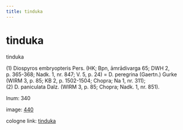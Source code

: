 ```yaml
---
title: tinduka
---
```


# tinduka

tinduka  <div n="P" />(1) Diospyros embryopteris Pers. (HK; Bpn, āmrādivarga 65; DWH 2, <div n="lb" />p. 365-368; Nadk. 1, nr. 847; V. 5, p. 24) = D. peregrina (Gaertn.) Gurke <div n="lb" />(WIRM 3, p. 85; KB 2, p. 1502-1504; Chopra; Na 1, nr. 311); <div n="P" />(2) D. paniculata Dalz. (WIRM 3, p. 85; Chopra; Nadk. 1, nr. 851).

lnum: 340

image: [440](https://www.sanskrit-lexicon.uni-koeln.de/scans/csl-apidev/servepdf.php?dict=snp&page=440)

cologne link: [tinduka](https://sanskrit-lexicon.uni-koeln.de/scans/csl-apidev/getword.php?dict=snp&key=tinduka)


